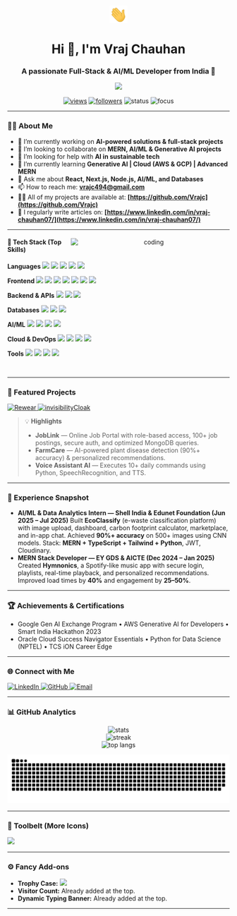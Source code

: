 <!-- Profile Header -->

<div align="center">

  <!-- Waving hand GIF -->

  <img src="https://raw.githubusercontent.com/ABSphreak/ABSphreak/master/gifs/Hi.gif" width="40px" alt="hi" />

  <h1>Hi 👋, I'm <strong>Vraj Chauhan</strong></h1>
  <h3>A passionate Full-Stack & AI/ML Developer from India 🚀</h3>

  <!-- Typing SVG -->

  <img src="https://readme-typing-svg.herokuapp.com?duration=3500&pause=800&center=true&vCenter=true&width=600&lines=Full-Stack+%7C+MERN+%7C+Next.js;AI%2FML+%7C+TensorFlow+%7C+PyTorch;Generative+AI+%7C+Cloud+(AWS%2C+GCP);Clean+Code+%7C+DX+%7C+Performance" />

  <!-- Badges row -->

  <p>
    <a href="https://github.com/Vrajc"><img src="https://komarev.com/ghpvc/?username=Vrajc&label=Profile%20views&color=blueviolet&style=flat" alt="views" /></a>
    <a href="https://github.com/Vrajc?tab=followers"><img src="https://img.shields.io/github/followers/Vrajc?label=Followers&style=flat" alt="followers" /></a>
    <img src="https://img.shields.io/badge/Status-Open%20to%20Collaborate-success" alt="status" />
    <img src="https://img.shields.io/badge/Focus-AI%20%26%20Full--Stack-informational" alt="focus" />
  </p>
</div>

---

<!-- Quick Intro -->

### 👨‍💻 About Me

* 🔭 I’m currently working on **AI-powered solutions & full-stack projects**
* 👯 I’m looking to collaborate on **MERN, AI/ML & Generative AI projects**
* 🤝 I’m looking for help with **AI in sustainable tech**
* 🌱 I’m currently learning **Generative AI | Cloud (AWS & GCP) | Advanced MERN**
* 💬 Ask me about **React, Next.js, Node.js, AI/ML, and Databases**
* 📫 How to reach me: **[vrajc494@gmail.com](mailto:vrajc494@gmail.com)**
* 👨‍💻 All of my projects are available at: **[https://github.com/Vrajc](https://github.com/Vrajc)**
* 📝 I regularly write articles on: **[https://www.linkedin.com/in/vraj-chauhan07/](https://www.linkedin.com/in/vraj-chauhan07/)**

---

<!-- Side by side hero -->

<div align="center">
  <img align="right" alt="coding" width="360" src="https://github.com/abhisheknaiidu/abhisheknaiidu/raw/master/code.gif" />

  <div align="left">

#### 🔧 Tech Stack (Top Skills)

**Languages** <img src="https://img.shields.io/badge/JavaScript-323330?logo=javascript&logoColor=F7DF1E" /> <img src="https://img.shields.io/badge/TypeScript-3178C6?logo=typescript&logoColor=white" /> <img src="https://img.shields.io/badge/Python-3776AB?logo=python&logoColor=white" /> <img src="https://img.shields.io/badge/C%2FC++-00599C?logo=c%2B%2B&logoColor=white" /> <img src="https://img.shields.io/badge/Java-007396?logo=openjdk&logoColor=white" />

**Frontend** <img src="https://img.shields.io/badge/React-20232A?logo=react&logoColor=61DAFB" /> <img src="https://img.shields.io/badge/Next.js-000000?logo=nextdotjs&logoColor=white" /> <img src="https://img.shields.io/badge/Tailwind-38B2AC?logo=tailwindcss&logoColor=white" /> <img src="https://img.shields.io/badge/Redux-764ABC?logo=redux&logoColor=white" /> <img src="https://img.shields.io/badge/HTML5-E34F26?logo=html5&logoColor=white" /> <img src="https://img.shields.io/badge/CSS3-1572B6?logo=css3&logoColor=white" /> <img src="https://img.shields.io/badge/GSAP-88CE02?logo=greensock&logoColor=black" />

**Backend & APIs** <img src="https://img.shields.io/badge/Node.js-339933?logo=nodedotjs&logoColor=white" /> <img src="https://img.shields.io/badge/Express-000000?logo=express&logoColor=white" /> <img src="https://img.shields.io/badge/GraphQL-E10098?logo=graphql&logoColor=white" />

**Databases** <img src="https://img.shields.io/badge/MongoDB-47A248?logo=mongodb&logoColor=white" /> <img src="https://img.shields.io/badge/Firebase-FFCA28?logo=firebase&logoColor=black" /> <img src="https://img.shields.io/badge/PostgreSQL-336791?logo=postgresql&logoColor=white" />

**AI/ML** <img src="https://img.shields.io/badge/TensorFlow-FF6F00?logo=tensorflow&logoColor=white" /> <img src="https://img.shields.io/badge/PyTorch-EE4C2C?logo=pytorch&logoColor=white" /> <img src="https://img.shields.io/badge/OpenCV-5C3EE8?logo=opencv&logoColor=white" /> <img src="https://img.shields.io/badge/Scikit--learn-F7931E?logo=scikitlearn&logoColor=white" />

**Cloud & DevOps** <img src="https://img.shields.io/badge/AWS-232F3E?logo=amazon-aws&logoColor=white" /> <img src="https://img.shields.io/badge/GCP-4285F4?logo=googlecloud&logoColor=white" /> <img src="https://img.shields.io/badge/Docker-2496ED?logo=docker&logoColor=white" /> <img src="https://img.shields.io/badge/Kubernetes-326CE5?logo=kubernetes&logoColor=white" />

**Tools** <img src="https://img.shields.io/badge/Git-F05032?logo=git&logoColor=white" /> <img src="https://img.shields.io/badge/Postman-FF6C37?logo=postman&logoColor=white" /> <img src="https://img.shields.io/badge/VS%20Code-007ACC?logo=visualstudiocode&logoColor=white" /> <img src="https://img.shields.io/badge/Cursor-000000?logo=cursor&logoColor=white" />

  </div>
</div>

<br/>

---

### 🧩 Featured Projects

<!-- Pinned Repo Cards -->

<p align="left">
  <a href="https://github.com/Vrajc/Rewear">
    <img src="https://github-readme-stats.vercel.app/api/pin/?username=Vrajc&repo=Joblink_final&theme=radical" alt="Rewear" />
  </a>
  <a href="https://github.com/Vrajc/invisibilityCloak">
    <img src="https://github-readme-stats.vercel.app/api/pin/?username=Vrajc&repo=AI-voice-Assistant&theme=radical" alt="invisibilityCloak" />
  </a>
</p>

> 💡 **Highlights**
>
> * **JobLink** — Online Job Portal with role-based access, 100+ job postings, secure auth, and optimized MongoDB queries.
> * **FarmCare** — AI-powered plant disease detection (90%+ accuracy) & personalized recommendations.
> * **Voice Assistant AI** — Executes 10+ daily commands using Python, SpeechRecognition, and TTS.

---

### 💼 Experience Snapshot

* **AI/ML & Data Analytics Intern — Shell India & Edunet Foundation (Jun 2025 – Jul 2025)**
  Built **EcoClassify** (e-waste classification platform) with image upload, dashboard, carbon footprint calculator, marketplace, and in-app chat. Achieved **90%+ accuracy** on 500+ images using CNN models. Stack: **MERN + TypeScript + Tailwind + Python**, JWT, Cloudinary.
* **MERN Stack Developer — EY GDS & AICTE (Dec 2024 – Jan 2025)**
  Created **Hymnonics**, a Spotify-like music app with secure login, playlists, real-time playback, and personalized recommendations. Improved load times by **40%** and engagement by **25–50%**.

---

### 🏆 Achievements & Certifications

* Google Gen AI Exchange Program • AWS Generative AI for Developers • Smart India Hackathon 2023
* Oracle Cloud Success Navigator Essentials • Python for Data Science (NPTEL) • TCS iON Career Edge

---

### 🌐 Connect with Me

<p align="left">
  <a href="https://linkedin.com/in/vraj-chauhan07" target="_blank">
    <img src="https://img.shields.io/badge/LinkedIn-0A66C2?logo=linkedin&logoColor=white" alt="LinkedIn" />
  </a>
  <a href="https://github.com/Vrajc" target="_blank">
    <img src="https://img.shields.io/badge/GitHub-181717?logo=github&logoColor=white" alt="GitHub" />
  </a>
  <a href="mailto:vrajc494@gmail.com" target="_blank">
    <img src="https://img.shields.io/badge/Email-D14836?logo=gmail&logoColor=white" alt="Email" />
  </a>
</p>

---

### 📊 GitHub Analytics

<p align="center">
  <img src="https://github-readme-stats.vercel.app/api?username=Vrajc&show_icons=true&theme=radical" alt="stats" />
  <br/>
  <img src="https://github-readme-streak-stats.herokuapp.com/?user=Vrajc&theme=radical" alt="streak" />
  <br/>
  <img src="https://github-readme-stats.vercel.app/api/top-langs/?username=Vrajc&layout=compact&theme=radical" alt="top langs" />
</p>

<!-- Contribution Snake -->

<div align="center">
  <img src="https://raw.githubusercontent.com/platane/snk/output/github-contribution-grid-snake.svg" alt="snake" />
</div>

---

### 🧰 Toolbelt (More Icons)

<p>
  <img src="https://skillicons.dev/icons?i=js,ts,py,java,cpp,react,nextjs,nodejs,express,mongodb,firebase,postgres,redis,graphql,tailwind,tensorflow,pytorch,opencv,aws,gcp,docker,kubernetes,git,github,postman,vscode&perline=12" />
</p>

---

### ⚙️ Fancy Add‑ons

* **Trophy Case:** <img src="https://github-profile-trophy.vercel.app/?username=Vrajc&theme=algolia&no-frame=true&margin-w=10" />
* **Visitor Count:** Already added at the top.
* **Dynamic Typing Banner:** Already added at the top.

---

